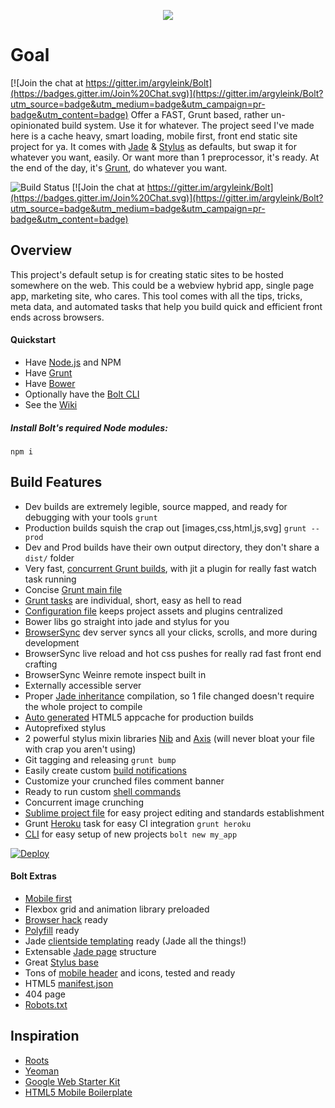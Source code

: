 <p align="center">
  <a href="http://www.hipsterlogogenerator.com/">
    <img src="https://dl.dropboxusercontent.com/u/6515442/hipsterlogogenerator_1422411720676.png"/>
  </a>
</p>

# Goal

[![Join the chat at https://gitter.im/argyleink/Bolt](https://badges.gitter.im/Join%20Chat.svg)](https://gitter.im/argyleink/Bolt?utm_source=badge&utm_medium=badge&utm_campaign=pr-badge&utm_content=badge)
Offer a FAST, Grunt based, rather un-opinionated build system. Use it for whatever. The project seed I've made here is a cache heavy, smart loading, mobile first, front end static site project for ya. It comes with [Jade](http://jade-lang.com/) & [Stylus](http://learnboost.github.io/stylus/) as defaults, but swap it for whatever you want, easily. Or want more than 1 preprocessor, it's ready. At the end of the day, it's [Grunt](http://gruntjs.com/), do whatever you want. 

![Build Status](https://travis-ci.org/argyleink/Bolt.svg?branch=master)
[![Join the chat at https://gitter.im/argyleink/Bolt](https://badges.gitter.im/Join%20Chat.svg)](https://gitter.im/argyleink/Bolt?utm_source=badge&utm_medium=badge&utm_campaign=pr-badge&utm_content=badge)

## Overview
This project's default setup is for creating static sites to be hosted somewhere on the web. This could be a webview hybrid app, single page app, marketing site, who cares. This tool comes with all the tips, tricks, meta data, and automated tasks that help you build quick and efficient front ends across browsers.

#### Quickstart
- Have [Node.js](http://nodejs.org/) and NPM
- Have [Grunt](http://gruntjs.com/)
- Have [Bower](http://bower.io/)
- Optionally have the [Bolt CLI](https://github.com/argyleink/Bolt-cli)
- See the [Wiki](https://github.com/argyleink/Bolt/wiki)

##### **Install Bolt's required Node modules**:  
`npm i`  

## Build Features
- Dev builds are extremely legible, source mapped, and ready for debugging with your tools `grunt`
- Production builds squish the crap out [images,css,html,js,svg] `grunt --prod`
- Dev and Prod builds have their own output directory, they don't share a `dist/` folder
- Very fast, [concurrent Grunt builds](https://github.com/argyleink/Bolt/blob/master/tasks/concurrent.coffee), with jit a plugin for really fast watch task running
- Concise [Grunt main file](https://github.com/argyleink/Bolt/blob/master/gruntfile.coffee)
- [Grunt tasks](https://github.com/argyleink/Bolt/tree/master/tasks) are individual, short, easy as hell to read
- [Configuration file](https://github.com/argyleink/Bolt/blob/master/app.coffee) keeps project assets and plugins centralized
- Bower libs go straight into jade and stylus for you
- [BrowserSync](http://www.browsersync.io) dev server syncs all your clicks, scrolls, and more during development
- BrowserSync live reload and hot css pushes for really rad fast front end crafting
- BrowserSync Weinre remote inspect built in
- Externally accessible server
- Proper [Jade inheritance](https://github.com/paulyoung/jade-inheritance) compilation, so 1 file changed doesn't require the whole project to compile
- [Auto generated](https://github.com/argyleink/Bolt/blob/master/tasks/manifest.coffee) HTML5 appcache for production builds
- Autoprefixed stylus
- 2 powerful stylus mixin libraries [Nib](http://nibstyl.us) and [Axis](http://axis.netlify.com) (will never bloat your file with crap you aren't using)
- Git tagging and releasing `grunt bump`
- Easily create custom [build notifications](https://github.com/argyleink/Bolt/blob/master/tasks/notify.coffee)
- Customize your crunched files comment banner
- Ready to run custom [shell commands](https://github.com/argyleink/Bolt/blob/master/tasks/shell.coffee)
- Concurrent image crunching
- [Sublime project file](https://github.com/argyleink/Bolt/blob/master/app.sublime-project) for easy project editing and standards establishment
- Grunt [Heroku](https://github.com/argyleink/Bolt/wiki/Deployments) task for easy CI integration `grunt heroku`
- [CLI](https://github.com/argyleink/Bolt-cli) for easy setup of new projects `bolt new my_app`

[![Deploy](https://www.herokucdn.com/deploy/button.png)](https://heroku.com/deploy)

#### Bolt Extras
- [Mobile first](https://github.com/argyleink/Bolt/blob/master/app/styles/base/_vars.styl)
- Flexbox grid and animation library preloaded
- [Browser hack](https://github.com/argyleink/Bolt/tree/master/app/styles/browser) ready
- [Polyfill](https://github.com/argyleink/Bolt/blob/master/app/js/shiv.js) ready
- Jade [clientside templating](https://github.com/argyleink/Bolt/tree/master/app/_jade/client-templates) ready (Jade all the things!)
- Extensable [Jade page](https://github.com/argyleink/Bolt/blob/master/app/_jade/layouts/page.jade) structure
- Great [Stylus base](https://github.com/argyleink/Bolt/tree/master/app/styles)
- Tons of [mobile header](https://github.com/argyleink/Bolt/tree/master/app/_jade/includes/mobile) and icons, tested and ready
- HTML5 [manifest.json](https://github.com/argyleink/Bolt/blob/master/app/manifest.json)
- 404 page
- [Robots.txt](https://github.com/argyleink/Bolt/blob/master/app/robots.txt)

## Inspiration
- [Roots](http://roots.cx/)
- [Yeoman](http://yeoman.io/)
- [Google Web Starter Kit](https://developers.google.com/web/starter-kit/)
- [HTML5 Mobile Boilerplate](https://github.com/h5bp/html5-boilerplate)

